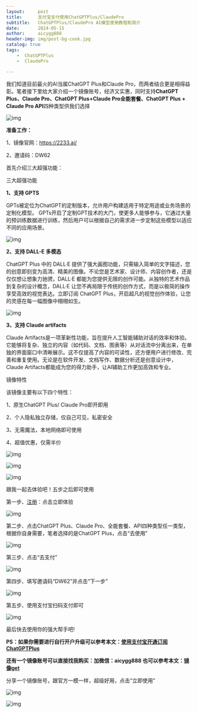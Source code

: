 ```yaml
---
layout:     post
title:      支付宝支付使用ChatGPTPlus/ClaudePro
subtitle:   ChatGPTPlus/ClaudePro AI模型使用教程和简介
date:       2024-05-15
author:     aicygg888
header-img: img/post-bg-cook.jpg
catalog: true
tags:
    -  ChatGPTPlus
    -  ClaudePro

---
```


我们知道目前最火的AI当属ChatGPT Plus和Claude Pro，而两者结合更是相得益彰。笔者接下里给大家介绍一个镜像账号，经济又实惠，同时支持**ChatGPT Plus、Claude Pro、ChatGPT Plus+Claude Pro全能套餐、ChatGPT Plus + Claude Pro API**四种类型供我们选择

![img](https://picx.zhimg.com/80/v2-17cebac6dcf504356d2c678bdaf15326_720w.png)

**准备工作：**

1、镜像官网：https://2233.ai/

2、邀请码：DW62

首先介绍三大超强功能：

三大超强功能

**1、支持 GPTS**

GPTs被定位为ChatGPT的定制版本，允许用户构建适用于特定用途或业务场景的定制化模型。 GPTs开启了定制GPT技术的大门，使更多人能够参与，它通过大量的预训练数据进行训练，然后用户可以根据自己的需求进一步定制这些模型以适应不同的应用场景。 

![img](https://picx.zhimg.com/80/v2-3b2fad3b25f6dd9fa965c6d55c0082b3_720w.png)

**2、支持 DALL-E 多模态**

ChatGPT Plus 中的 DALL·E 提供了强大画图功能，只需输入简单的文字描述，您的创意即刻变为高清、精美的图像。不论您是艺术家、设计师、内容创作者，还是仅仅想让想象力驰骋，DALL·E 都能为您提供无限的创作可能。从独特的艺术作品到复杂的设计概念，DALL·E 让您不再局限于传统的创作方式，而是以极简的操作享受高效的视觉表达。立即订阅 ChatGPT Plus，开启超凡的视觉创作体验，让您的灵感在每一幅图像中栩栩如生。

![img](https://pica.zhimg.com/80/v2-2fdd0d37b81184cdb50de5211ed10ad1_720w.png)



 **3、支持 Claude artifacts**

Claude Artifacts是一项革新性功能，旨在提升人工智能辅助对话的效率和体验。它能够将复杂、独立的内容（如代码、文档、图表等）从对话流中分离出来，在单独的界面窗口中清晰展示。这不仅提高了内容的可读性，还方便用户进行修改、完善和重复使用。无论是在软件开发、文档写作、数据分析还是创意设计中，Claude Artifacts都能成为您的得力助手，让AI辅助工作更加高效和专业。

镜像特性

该镜像主要有以下四个特性：

1、原生ChatGPT Plus/ Claude Pro即开即用

2、个人隐私独立存储，仅自己可见，私密安全

3、无需魔法，本地网络即可使用

4、超值优惠，仅需半价 

![img](https://picx.zhimg.com/80/v2-bc790ccb1b122c8814685ab0f3b414cd_720w.png)

![img](https://picx.zhimg.com/80/v2-b3adb430a445d6b2ba99635ef3545794_720w.png)

![img](https://picx.zhimg.com/80/v2-a07ff440f5011c74862bd14016e18a4d_720w.png)



跟我一起去体验吧！五步之后即可使用

第一步、[注册](https://2233.ai/)：点击立即体验

![img](https://pica.zhimg.com/80/v2-1630ba34599b6aabc7c88ecbb64656c4_720w.png)



第二步、点击ChatGPT Plus、Claude Pro、全能套餐、API四种类型任一类型，根据你自身需要，笔者选择的是ChatGPT Plus，点击“去使用”

![img](https://pic1.zhimg.com/80/v2-45c5b52ca9a2cc00fdb49303f7928006_720w.png)

 第三步、点击“去支付”

![img](https://picx.zhimg.com/80/v2-41148644b5e2bd23abce6b82331a96a6_720w.png)

第四步、填写邀请码“DW62”并点击“下一步”

![img](https://picx.zhimg.com/80/v2-5aa09d8d1192b03241a964812d3c6df3_720w.png)

第五步、使用支付宝扫码支付即可

![img](https://picx.zhimg.com/80/v2-2bac8cb2fba9f06fd07c4947bf223796_720w.png)



最后快去使用你的强大帮手吧!

**PS：如果你需要进行自行开户升级可以参考本文：**[**使用支付宝开通订阅ChatGPTPlus**](https://littlemagic8.github.io/2024/09/04/update-ChatGPT-Plus/)

**还有一个镜像账号可以直接找我购买：加微信：aicygg888 也可以参考本文：**[**镜像get**](https://littlemagic8.github.io/2024/09/13/GPT-o1-get/)

分享一个镜像账号，跟官方一模一样，超级好用，点击“立即使用” 

![img](https://pica.zhimg.com/80/v2-fd070f088e2aabd4b8613b726897f336_720w.png)

![img](https://picx.zhimg.com/80/v2-820392db71bb2bcf3b0375b0c0239519_720w.png)
